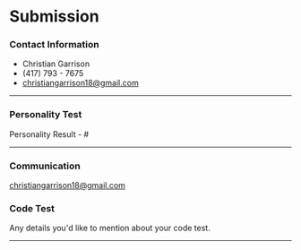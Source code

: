 # Submission

### Contact Information
- Christian Garrison 
- (417) 793 - 7675
- christiangarrison18@gmail.com

---

### Personality Test

Personality Result - #

---

### Communication

christiangarrison18@gmail.com

### Code Test

Any details you'd like to mention about your code test.

---
